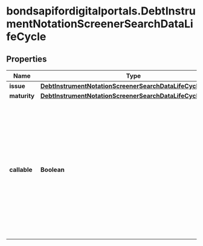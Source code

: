 # bondsapifordigitalportals.DebtInstrumentNotationScreenerSearchDataLifeCycle

## Properties

Name | Type | Description | Notes
------------ | ------------- | ------------- | -------------
**issue** | [**DebtInstrumentNotationScreenerSearchDataLifeCycleIssue**](DebtInstrumentNotationScreenerSearchDataLifeCycleIssue.md) |  | [optional] 
**maturity** | [**DebtInstrumentNotationScreenerSearchDataLifeCycleMaturity**](DebtInstrumentNotationScreenerSearchDataLifeCycleMaturity.md) |  | [optional] 
**callable** | **Boolean** | Restricts the result to debt instruments that are callable (&#x60;true&#x60;) or are not callable (&#x60;false&#x60;). A callable instrument is one that may be redeemed by the issuer prior to maturity. | [optional] 


